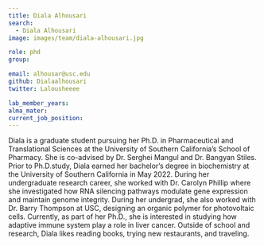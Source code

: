 ```yaml
---
title: Diala Alhousari
search:
  - Diala Alhousari
image: images/team/diala-alhousari.jpg

role: phd
group: 

email: alhousar@usc.edu
github: Dialaalhousari
twitter: Lalousheeee

lab_member_years: 
alma_mater: 
current_job_position: 
---
```


Diala is a graduate student pursuing her Ph.D. in Pharmaceutical and Translational Sciences at the University of Southern California’s School of Pharmacy. She is co-advised by Dr. Serghei Mangul and Dr. Bangyan Stiles. Prior to Ph.D.study, Diala earned her bachelor’s degree in biochemistry at the University of Southern California in May 2022. During her undergraduate research career, she worked with Dr. Carolyn Phillip where she investigated how RNA silencing pathways modulate gene expression and maintain genome integrity. During her undergrad, she also worked with Dr. Barry Thompson at USC, designing an organic polymer for photovoltaic cells. Currently, as part of her Ph.D., she is interested in studying how adaptive immune system play a role in liver cancer.  Outside of school and research, Diala likes reading books, trying new restaurants, and traveling.
